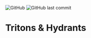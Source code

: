 ![GitHub](https://img.shields.io/github/license/Vitor-Fazoli/MagicTridents) <img alt="GitHub last commit" src="https://img.shields.io/github/last-commit/Vitor-Fazoli/MagicTridents">

# Tritons & Hydrants





